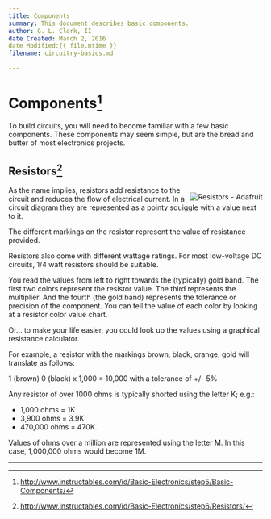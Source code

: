 ```yaml
---
title: Components
summary: This document describes basic components.
author: G. L. Clark, II
date Created: March 2, 2016
date Modified:{{ file.mtime }}
filename: circuitry-basics.md

---
```


# Components[^1]

To build circuits, you will need to become familiar with a few basic components. These components may seem simple, but are the bread and butter of most electronics projects.

## Resistors[^2]

<span style="float:right; margin-top:13px; width: 33% border:1px solid lightgray">![Resistors - Adafruit](https://www.adafruit.com/images/310x233/2892-00.jpg) 
</span>As the name implies, resistors add resistance to the circuit and reduces the flow of electrical current. In a circuit diagram they are represented as a pointy squiggle with a value next to it.

The different markings on the resistor represent the value of resistance provided.

Resistors also come with different wattage ratings. For most low-voltage DC circuits, 1/4 watt resistors should be suitable.

You read the values from left to right towards the (typically) gold band. The first two colors represent the resistor value. The third represents the multiplier. And the fourth (the gold band) represents the tolerance or precision of the component. You can tell the value of each color by looking at a resistor color value chart.

Or... to make your life easier, you could look up the values using a graphical resistance calculator.

For example, a resistor with the markings brown, black, orange, gold will translate as follows:

1 (brown) 0 (black) x 1,000 = 10,000 with a tolerance of +/- 5%

Any resistor of over 1000 ohms is typically shorted using the letter K; e.g.:
- 1,000 ohms = 1K
- 3,900 ohms = 3.9K
- 470,000 ohms = 470K. 

Values of ohms over a million are represented using the letter M. In this case, 1,000,000 ohms would become 1M.

----
[^1]: http://www.instructables.com/id/Basic-Electronics/step5/Basic-Components/
[^2]: http://www.instructables.com/id/Basic-Electronics/step6/Resistors/